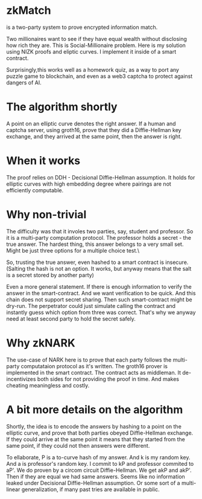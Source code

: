 # zkMatch 
is a two-party system to prove encrypted information match.

Two millionaires want to see if they have equal wealth without disclosing how rich they are. This is Social-Millionaire problem.
Here is my solution using NIZK proofs and eliptic curves. I implement it inside of a smart contract.

Surprisingly,this works well as a homework quiz, as a way to port any puzzle game to blockchain, and even as a web3 captcha to protect against dangers of AI.

# The algorithm shortly

A point on an elliptic curve denotes the right answer. If a human and captcha server, using groth16, prove
that they did a Diffie-Hellman key exchange, and they arrived at the same point, then the answer is right. 

# When it works 

The proof relies on DDH - Decisional Diffie-Hellman assumption. It holds for elliptic curves with high embedding degree where pairings are not efficiently computable. 

# Why non-trivial

The difficulty was that it involes two parties, say, student and professor. So it is a multi-party computation protocol. The professor holds a secret - the true answer. The hardest thing, this answer belongs to a very small set. Might be just three options for a multiple choice test.\

So, trusting the true answer, even hashed to a smart contract is insecure. (Salting the hash is not an option.
It works, but anyway means that the salt is a secret stored by another party) 

Even a more general statement. If there is enough information to verify the answer in the smart-contract. And we want verification to be quick. And this chain does not support secret sharing. Then such smart-contract might be dry-run. The perpetrator could just simulate calling the contract and instantly guess which option from three was correct. That's why we anyway need at least second party to hold the secret safely.

# Why zkNARK

The use-case of NARK here is to prove that each party follows the multi-party computataion protocol as it's written. The groth16 prover is implemented in the smart contract. The contract acts as middleman. It de-incentivizes both sides for not providing the proof in time. And makes cheating meaningless and costly.

# A bit more details on the algorithm

Shortly, the idea is to encode the answers by hashing to a point on the elliptic curve, and prove that both parties obeyed Diffie-Hellman exchange. 
If they could arrive at the same point it means that they started from the same point, if they could not then answers were different.

To ellaborate, P is a to-curve hash of my answer. And k is my random key. And a is professor's random key. I commit to kP and professor commited to aP'. We do proven by a circom circuit Diffie-Hellman. We get akP and akP'.
Then if they are equal we had same answers. Seems like no information leaked under Decisional Diffie-Hellman assumption. Or some sort of a multi-linear generalization, if many past tries are available in public.
